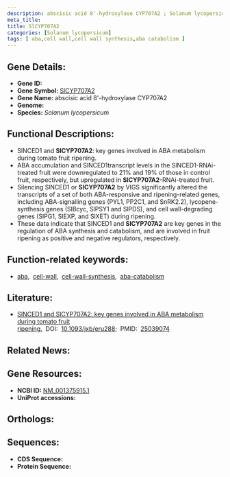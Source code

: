 ```yaml
---
description: abscisic acid 8'-hydroxylase CYP707A2 ; Solanum lycopersicum
meta_title:
title: SlCYP707A2
categories: [Solanum lycopersicum]
tags: [ aba,cell wall,cell wall synthesis,aba catabolism ]
---
```


## Gene Details:
- **Gene ID:** []()
- **Gene Symbol:** <u>SlCYP707A2</u>
- **Gene Name:** abscisic acid 8'-hydroxylase CYP707A2
- **Genome:** []()
- **Species:** *Solanum lycopersicum*

## Functional Descriptions:
   - SlNCED1 and **SlCYP707A2**: key genes involved in ABA metabolism during tomato fruit ripening.
   - ABA accumulation and SlNCED1transcript levels in the SlNCED1-RNAi-treated fruit were downregulated to 21% and 19% of those in control fruit, respectively, but upregulated in **SlCYP707A2**-RNAi-treated fruit.
   - Silencing SlNCED1 or **SlCYP707A2** by VIGS significantly altered the transcripts of a set of both ABA-responsive and ripening-related genes, including ABA-signalling genes (PYL1, PP2C1, and SnRK2.2), lycopene-synthesis genes (SlBcyc, SlPSY1 and SlPDS), and cell wall-degrading genes (SlPG1, SlEXP, and SlXET) during ripening.
   - These data indicate that SlNCED1 and **SlCYP707A2** are key genes in the regulation of ABA synthesis and catabolism, and are involved in fruit ripening as positive and negative regulators, respectively.

## Function-related keywords:
   - [aba](/tags/aba/),&nbsp;&nbsp;[cell-wall](/tags/cell-wall/),&nbsp;&nbsp;[cell-wall-synthesis](/tags/cell-wall-synthesis/),&nbsp;&nbsp;[aba-catabolism](/tags/aba-catabolism/)

## Literature:
   - [SlNCED1 and SlCYP707A2: key genes involved in ABA metabolism during tomato fruit ripening.](https://doi.org/10.1093/jxb/eru288)&nbsp;&nbsp;DOI:&nbsp;&nbsp;[10.1093/jxb/eru288](https://doi.org/10.1093/jxb/eru288);&nbsp;&nbsp;PMID:&nbsp;&nbsp;[25039074](https://pubmed.ncbi.nlm.nih.gov/25039074/)

## Related News:

## Gene Resources:
- **NCBI ID:**  [NM_001375915.1](https://www.ncbi.nlm.nih.gov/gene/?term=NM_001375915.1)
- **UniProt accessions:**  [](https://www.uniprot.org/uniprotkb//entry)

## Orthologs:

## Sequences:
- **CDS Sequence:**
- **Protein Sequence:**
